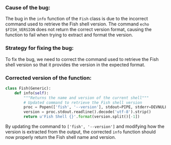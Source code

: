 ### Cause of the bug:
The bug in the `info` function of the `Fish` class is due to the incorrect command used to retrieve the Fish shell version. The command `echo $FISH_VERSION` does not return the correct version format, causing the function to fail when trying to extract and format the version.

### Strategy for fixing the bug:
To fix the bug, we need to correct the command used to retrieve the Fish shell version so that it provides the version in the expected format.

### Corrected version of the function:
```python
class Fish(Generic):
    def info(self):
        """Returns the name and version of the current shell"""
        # Updated command to retrieve the Fish shell version
        proc = Popen(['fish', '--version'], stdout=PIPE, stderr=DEVNULL)
        version = proc.stdout.readline().decode('utf-8').strip()
        return u'Fish Shell {}'.format(version.split()[-1])
``` 

By updating the command to `['fish', '--version']` and modifying how the version is extracted from the output, the corrected `info` function should now properly return the Fish shell name and version.